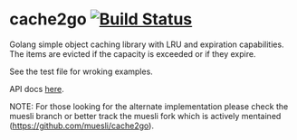 cache2go [![Build Status](https://secure.travis-ci.org/rif/cache2go.png)](http://travis-ci.org/rif/cache2go)
=====

Golang simple object caching library with LRU and expiration capabilities. The items are evicted if the capacity is exceeded or if they expire.

See the test file for wroking examples.

API docs [here](http://godoc.org/github.com/rif/cache2go).

NOTE: For those looking for the alternate implementation please check the muesli branch or better track the muesli fork which is actively mentained (https://github.com/muesli/cache2go).

